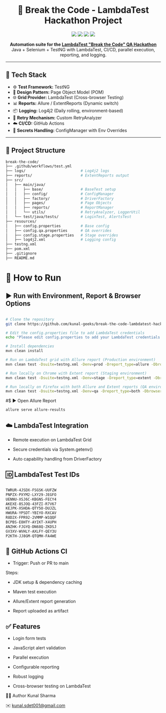 <h1 align="center">🧪 Break the Code - LambdaTest Hackathon Project</h1>

<p align="center">
  <img src="https://img.shields.io/github/actions/workflow/status/kunal-geeks/break-the-code-lambdatest-hackathon/test.yml?label=CI%20Build&logo=github&style=for-the-badge" />
  <img src="https://img.shields.io/badge/Java-11-blue?style=for-the-badge&logo=java" />
  <img src="https://img.shields.io/badge/TestNG-7.7-orange?style=for-the-badge&logo=testng" />
  <img src="https://img.shields.io/github/license/kunal-geeks/break-the-code-lambdatest-hackathon?style=for-the-badge" />
</p>

<p align="center">
  <b>Automation suite for the <a href="https://www.lambdatest.com/">LambdaTest "Break the Code" QA Hackathon</a></b><br>
  Java + Selenium + TestNG with LambdaTest, CI/CD, parallel execution, reporting, and logging.
</p>

---

## 🔧 Tech Stack

- ⚙️ **Test Framework:** TestNG
- 🧱 **Design Pattern:** Page Object Model (POM)
- 🌐 **Grid Provider:** LambdaTest (Cross-browser Testing)
- 📊 **Reports:** Allure / ExtentReports (Dynamic switch)
- 📦 **Logging:** Log4j2 (Daily rolling, environment-based)
- 🔄 **Retry Mechanism:** Custom RetryAnalyzer
- ☁️ **CI/CD:** GitHub Actions
- 🔑 **Secrets Handling:** ConfigManager with Env Overrides

---

## 📁 Project Structure

```bash
break-the-code/
├── .github/workflows/test.yml
├── logs/                         # Log4j2 logs
├── reports/                      # ExtentReports output
├── src/
│   ├── main/java/
│   │   ├── base/                 # BaseTest setup
│   │   ├── config/               # ConfigManager
│   │   ├── factory/              # DriverFactory
│   │   ├── pages/                # Page Objects
│   │   ├── reports/              # ReportManager
│   │   └── utils/                # RetryAnalyzer, LoggerUtil
│   └── test/java/tests/          # LoginTest, AlertsTest
├── resources/
│   ├── config.properties         # Base config
│   ├── config.qa.properties      # QA overrides
│   ├── config.stage.properties   # Stage overrides
│   ├── log4j2.xml                # Logging config
├── testng.xml
├── pom.xml
├── .gitignore
├── README.md
```

# 🚀 How to Run

## ▶️ Run with Environment, Report & Browser Options

```bash

# Clone the repository
git clone https://github.com/kunal-geeks/break-the-code-lambdatest-hackathon.git && cd break-the-code-lambdatest-hackathon

# Edit the config.properties file to add LambdaTest credentials
echo "Please edit config.properties to add your LambdaTest credentials (lt.username and lt.accessKey)"

# Install dependencies
mvn clean install

# Run on LambdaTest grid with Allure report (Production environment)
mvn clean test -Dsuite=testng.xml -Denv=prod -Dreport_type=allure -Dbrowser=lambdatest

# Run locally on Chrome with Extent report (Staging environment)
mvn clean test -Dsuite=testng.xml -Denv=stage -Dreport_type=extent -Dbrowser=chrome

# Run locally on Firefox with both Allure and Extent reports (QA environment)
mvn clean test -Dsuite=testng.xml -Denv=qa -Dreport_type=both -Dbrowser=firefox
```

#$ ▶️ Open Allure Report
```basg
allure serve allure-results
```

## ☁️ LambdaTest Integration

- Remote execution on LambdaTest Grid

- Secure credentials via System.getenv()

- Auto capability handling from DriverFactory

## 🆔 LambdaTest Test IDs
```bash

TWRUR-4JSDX-FSGSK-UUFZW
PNPZX-PXYM2-LXY29-JEGFO
UENNU-XSJ6C-KBGNS-FECY4
AKEXE-8SJOQ-43FZI-R7V67
KEJPK-XSHDA-QTY5O-DUJZL
HWURA-YPSDT-YBIYO-RXCAV
R8D2X-FPR92-2VMMP-W1QQF
BCPBS-E8HTY-AYIKT-X4UPH
ANZHK-FJGYQ-DN68Q-ZKDSJ
GV3XV-WVHLY-AXLFY-QEY3U
P2KTH-JJ8GM-QTQMH-FA4WE
```

## 🔄 GitHub Actions CI

- Trigger: Push or PR to main

Steps:

- JDK setup & dependency caching

- Maven test execution

- Allure/Extent report generation

- Report uploaded as artifact

## ✅ Features

- Login form tests

- JavaScript alert validation

- Parallel execution

- Configurable reporting

- Robust logging

- Cross-browser testing on LambdaTest

🧑‍💻 Author
Kunal Sharma

✉️ kunal.sdet001@gmail.com


